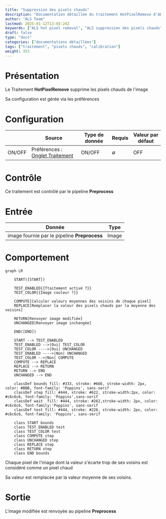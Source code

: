 ```yaml
---
title: "Suppression des pixels chauds"
description: "Documentation détaillée du traitement HotPixelRemove d'ALS"
author: "ALS Team"
lastmod: 2025-01-12T13:03:24Z
keywords: ["ALS hot pixel removal", "ALS suppression des pixels chauds"]
draft: false
type: "docs"
categories: ["documentations détaillées"]
tags: ["traitement", "pixels chauds", "calibration"]
weight: 353
---
```


# Présentation

Le Traitement **HotPixelRemove** supprime les pixels chauds de l'image

Sa configuration est gérée via les préférences

# Configuration

|        | Source                                                                                   | Type de donnée | Requis | Valeur par défaut |
|--------|------------------------------------------------------------------------------------------|----------------|--------|-------------------|
| ON/OFF | Préférences : [Onglet Traitement](../../../userguide/preferences/processing/#hot-remove) | ON/OFF         | ∅      | OFF               |

# Contrôle

Ce traitement est contrôlé par le pipeline **Preprocess**

# Entrée

| Donnée                                       | Type  |
|----------------------------------------------|-------|
| image fournie par le pipeline **Preprocess** | Image |


# Comportement


```mermaid
graph LR

    START([START])
    
    TEST_ENABLED{{Ttaitement activé ?}}
    TEST_COLOR{{Image couleur ?}}
    
    COMPUTE[Calculer valeurs moyennes des voisins de chaque pixel]
    REPLACE[Remplacer la valeur des pixels chauds par la moyenne des voisins]
    
    RETURN[Renvoyer image modifiée]
    UNCHANGED[Renvoyer image inchangée]
    
    END([END])
    
    START --> TEST_ENABLED
    TEST_ENABLED -->|Oui| TEST_COLOR
    TEST_COLOR ---->|Oui| UNCHANGED
    TEST_ENABLED ---->|Non| UNCHANGED
    TEST_COLOR -->|Non| COMPUTE
    COMPUTE --> REPLACE
    REPLACE --> RETURN
    RETURN --> END
    UNCHANGED --> END
    
    classDef bounds fill: #333, stroke: #666, stroke-width: 2px, color: #BBB, font-family: 'Poppins', sans-serif
    classDef step fill: #444, stroke: #622, stroke-width:2px, color: #c6c6c6, font-family: 'Poppins',sans-serif
    classDef wait  fill: #444, stroke: #262,stroke-width: 2px, color: #c6c6c6, font-family:'Poppins', sans-serif
    classDef test fill: #444, stroke: #226, stroke-width: 2px, color: #c6c6c6, font-family: 'Poppins', sans-serif
    
    class START bounds
    class TEST_ENABLED test
    class TEST_COLOR test
    class COMPUTE step
    class UNCHANGED step
    class REPLACE step
    class RETURN step
    class END bounds
```

Chaque pixel de l'image dont la valeur s'écarte trop de ses voisins est considéré comme un pixel chaud 

Sa valeur est remplacée par la valeur moyenne de ses voisins.

# Sortie

L'image modifiée est renvoyée au pipeline **Preprocess**
